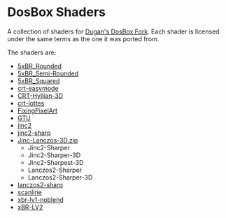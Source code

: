 # DosBox Shaders

A collection of shaders for [Dugan's DosBox Fork](https://github.com/duganchen/dosbox/blob/master/ENHANCEMENTS.md).
Each shader is licensed under the same terms as the one it was ported from.

The shaders are:

* [5xBR\_Rounded](https://gitorious.org/bsnes/xml-shaders?p=bsnes:xml-shaders.git;a=blob;f=shaders/OpenGL/v1.0/5xBR+Rounded.shader;h=b3abe1b872ebc95f776726da7dec288a5766dff7;hb=HEAD)
* [5xBR\_Semi-Rounded](https://gitorious.org/bsnes/xml-shaders?p=bsnes:xml-shaders.git;a=blob;f=shaders/OpenGL/v1.0/5xBR+Semi-Rounded.shader;h=eaa1ea16ceeb355a9f0c785f21f14ba62c398257;hb=HEAD)
* [5xBR\_Squared](https://gitorious.org/bsnes/xml-shaders?p=bsnes:xml-shaders.git;a=blob;f=shaders/OpenGL/v1.0/5xBR+Squared.shader;h=742713e45c053c2addbfa3cdef16f318a0759756;hb=HEAD)
* [crt-easymode](https://github.com/libretro/common-shaders/blob/master/crt/shaders/crt-easymode.cg)
* [CRT-Hyllian-3D](http://ngemu.com/threads/links-and-guides-to-custom-shaders-for-petes-opengl2-plugin.76098/page-33#post-2431761)
* [crt-lottes](https://github.com/libretro/common-shaders/blob/master/crt/shaders/crt-lottes.cg)
* [FixingPixelArt](https://www.shadertoy.com/view/XsjSzR)
* [GTU](https://github.com/aliaspider/interpolation-shaders/blob/master/GTU.OpenGL.shader)
* [jinc2](https://github.com/libretro/common-shaders/blob/master/windowed/shaders/jinc2.cg)
* [jinc2-sharp](https::w//github.com/libretro/common-shaders/blob/master/windowed/shaders/jinc2-sharp.cg)
* [Jinc-Lanczos-3D.zip](http://ngemu.com/threads/links-and-guides-to-custom-shaders-for-petes-opengl2-plugin.76098/page-33#post-2431433)
	* Jinc2-Sharper
	* Jinc2-Sharper-3D
	* Jinc2-Sharpest-3D
	* Lanczos2-Sharper
	* Lanczos2-Sharper-3D
* [lanczos2-sharp](https://github.com/libretro/common-shaders/blob/master/windowed/shaders/lanczos2-sharp.cg)
* [scanline](https://github.com/libretro/common-shaders/blob/master/scanline.cg)
* [xbr-lv1-noblend](https://github.com/libretro/common-shaders/blob/master/xbr/shaders/xbr-lv1-noblend.cg)
* [xBR-LV2](http://ngemu.com/threads/links-and-guides-to-custom-shaders-for-petes-opengl2-plugin.76098/page-33#post-2430897)
